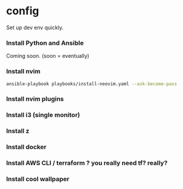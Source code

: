 # config
Set up dev env quickly.

### Install Python and Ansible
Coming soon. (soon = eventually)

### Install nvim
```bash
ansible-playbook playbooks/install-neovim.yaml --ask-become-pass
```
### Install nvim plugins
### Install i3 (single monitor)
### Install z
### Install docker
### Install AWS CLI / terraform ? you really need tf? really?
### Install cool wallpaper
